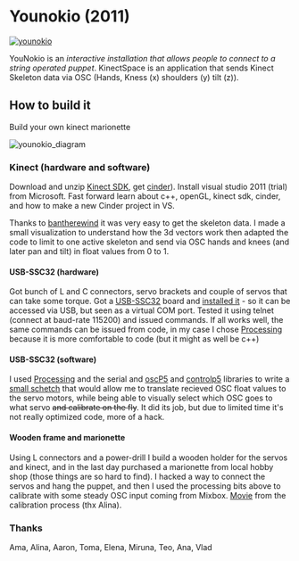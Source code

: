 
# Younokio (2011)

[![younokio](http://img.youtube.com/vi/6guHZoSqejA/0.jpg)](http://www.youtube.com/watch?v=6guHZoSqejA "younokio")

YouNokio is an _interactive installation that allows people to connect to a string operated puppet_.
KinectSpace is an application that sends Kinect Skeleton data via OSC (Hands, Kness (x) shoulders (y) tilt (z)).

## How to build it

Build your own kinect marionette

![younokio_diagram](https://user-images.githubusercontent.com/724604/67327163-ca623f00-f517-11e9-840d-de3dd6f17e4a.png)

### Kinect (hardware and software)

Download and unzip [Kinect SDK](http://research.microsoft.com/en-us/um/redmond/projects/kinectsdk/download.aspx), get [cinder](http://libcinder.org/)). Install visual studio 2011 (trial) from Microsoft. Fast forward learn about c++, openGL, kinect sdk, cinder, and how to make a new Cinder project in VS.

Thanks to [bantherewind](http://bantherewind.com/kinect-sdk-block-for-cinder) it was very easy to get the skeleton data. I made a small visualization to understand how the 3d vectors work then adapted the code to limit to one active skeleton and send via OSC hands and knees (and later pan and tilt) in float values from 0 to 1. 

#### USB-SSC32 (hardware)

Got bunch of L and C connectors, servo brackets and couple of servos that can take some torque. Got a [USB-SSC32](http://www.lynxmotion.com/images/html/build136.htm#softver) board and [installed it](http://www.ftdichip.com/Drivers/VCP.htm) - so it can be accessed via USB, but seen as a virtual COM port. Tested it using telnet (connect at baud-rate 115200) and issued commands. If all works well, the same commands can be issued from code, in my case I chose [Processing](www.processing.org) because it is more comfortable to code (but it might as well be c++)

#### USB-SSC32 (software)

I used [Processing](www.processing.org) and the serial and [oscP5](http://www.sojamo.de/libraries/oscP5/index.html) and [controlp5](http://www.sojamo.de/libraries/controlP5/index.html) libraries to write a [small schetch](https://github.com/one1zero1one/Younokio/tree/master/Processing.org) that would allow me to translate recieved OSC float values to the servo motors, while being able to visually select which OSC goes to what servo ~~and calibrate on the fly~~. It did its job, but due to limited time it's not really optimized code, more of a hack.

#### Wooden frame and marionette

Using L connectors and a power-drill I build a wooden holder for the servos and kinect, and in the last day purchased a marionette from local hobby shop (those things are so hard to find). I hacked a way to connect the servos and hang the puppet, and then I used the processing bits above to calibrate with some steady OSC input coming from Mixbox. [Movie](https://www.youtube.com/watch?v=w1y_69nvrjs) from the calibration process (thx Alina).

### Thanks

Ama, Alina, Aaron, Toma, Elena, Miruna, Teo, Ana, Vlad

